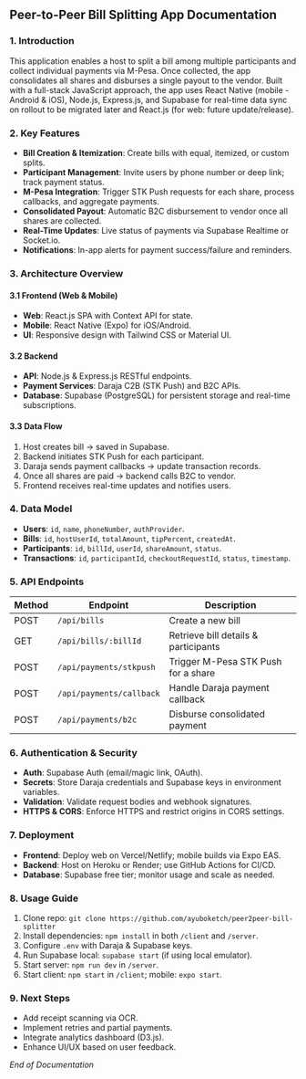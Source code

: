## Peer-to-Peer Bill Splitting App Documentation

### 1. Introduction
This application enables a host to split a bill among multiple participants and collect individual payments via M-Pesa. Once collected, the app consolidates all shares and disburses a single payout to the vendor. Built with a full-stack JavaScript approach, the app uses React Native (mobile - Android & iOS), Node.js, Express.js, and Supabase for real-time data sync on rollout to be migrated later and React.js (for web: future update/release).

### 2. Key Features
- **Bill Creation & Itemization**: Create bills with equal, itemized, or custom splits.
- **Participant Management**: Invite users by phone number or deep link; track payment status.
- **M-Pesa Integration**: Trigger STK Push requests for each share, process callbacks, and aggregate payments.
- **Consolidated Payout**: Automatic B2C disbursement to vendor once all shares are collected.
- **Real-Time Updates**: Live status of payments via Supabase Realtime or Socket.io.
- **Notifications**: In-app alerts for payment success/failure and reminders.

### 3. Architecture Overview
#### 3.1 Frontend (Web & Mobile)
- **Web**: React.js SPA with Context API for state.
- **Mobile**: React Native (Expo) for iOS/Android.
- **UI**: Responsive design with Tailwind CSS or Material UI.

#### 3.2 Backend
- **API**: Node.js & Express.js RESTful endpoints.
- **Payment Services**: Daraja C2B (STK Push) and B2C APIs.
- **Database**: Supabase (PostgreSQL) for persistent storage and real-time subscriptions.

#### 3.3 Data Flow
1. Host creates bill → saved in Supabase.
2. Backend initiates STK Push for each participant.
3. Daraja sends payment callbacks → update transaction records.
4. Once all shares are paid → backend calls B2C to vendor.
5. Frontend receives real-time updates and notifies users.

### 4. Data Model
- **Users**: `id`, `name`, `phoneNumber`, `authProvider`.
- **Bills**: `id`, `hostUserId`, `totalAmount`, `tipPercent`, `createdAt`.
- **Participants**: `id`, `billId`, `userId`, `shareAmount`, `status`.
- **Transactions**: `id`, `participantId`, `checkoutRequestId`, `status`, `timestamp`.

### 5. API Endpoints
| Method | Endpoint                        | Description                          |
|--------|---------------------------------|--------------------------------------|
| POST   | `/api/bills`                    | Create a new bill                    |
| GET    | `/api/bills/:billId`            | Retrieve bill details & participants |
| POST   | `/api/payments/stkpush`         | Trigger M-Pesa STK Push for a share  |
| POST   | `/api/payments/callback`        | Handle Daraja payment callback       |
| POST   | `/api/payments/b2c`             | Disburse consolidated payment        |

### 6. Authentication & Security
- **Auth**: Supabase Auth (email/magic link, OAuth).
- **Secrets**: Store Daraja credentials and Supabase keys in environment variables.
- **Validation**: Validate request bodies and webhook signatures.
- **HTTPS & CORS**: Enforce HTTPS and restrict origins in CORS settings.

### 7. Deployment
- **Frontend**: Deploy web on Vercel/Netlify; mobile builds via Expo EAS.
- **Backend**: Host on Heroku or Render; use GitHub Actions for CI/CD.
- **Database**: Supabase free tier; monitor usage and scale as needed.

### 8. Usage Guide
1. Clone repo: `git clone https://github.com/ayuboketch/peer2peer-bill-splitter`
2. Install dependencies: `npm install` in both `/client` and `/server`.
3. Configure `.env` with Daraja & Supabase keys.
4. Run Supabase local: `supabase start` (if using local emulator).
5. Start server: `npm run dev` in `/server`.
6. Start client: `npm start` in `/client`; mobile: `expo start`.

### 9. Next Steps
- Add receipt scanning via OCR.
- Implement retries and partial payments.
- Integrate analytics dashboard (D3.js).
- Enhance UI/UX based on user feedback.


*End of Documentation*

